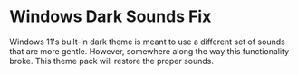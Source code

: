 # Windows Dark Sounds Fix
 Windows 11's built-in dark theme is meant to use a different set of sounds that are more gentle. However, somewhere along the way this functionality broke. This theme pack will restore the proper sounds.
